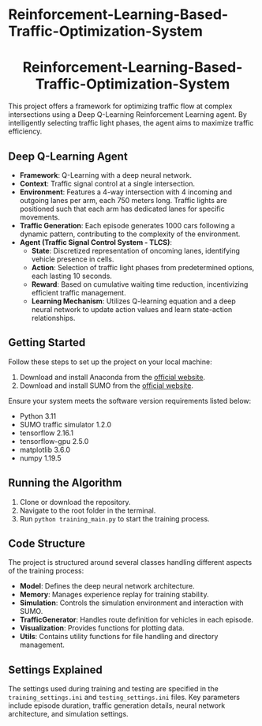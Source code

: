 # Reinforcement-Learning-Based-Traffic-Optimization-System

<h1 align="center"> Reinforcement-Learning-Based-Traffic-Optimization-System </h1>

This project offers a framework for optimizing traffic flow at complex intersections using a Deep Q-Learning Reinforcement Learning agent. By intelligently selecting traffic light phases, the agent aims to maximize traffic efficiency.

## Deep Q-Learning Agent

- **Framework**: Q-Learning with a deep neural network.
- **Context**: Traffic signal control at a single intersection.
- **Environment**: Features a 4-way intersection with 4 incoming and outgoing lanes per arm, each 750 meters long. Traffic lights are positioned such that each arm has dedicated lanes for specific movements.
- **Traffic Generation**: Each episode generates 1000 cars following a dynamic pattern, contributing to the complexity of the environment.
- **Agent (Traffic Signal Control System - TLCS)**:
  - **State**: Discretized representation of oncoming lanes, identifying vehicle presence in cells.
  - **Action**: Selection of traffic light phases from predetermined options, each lasting 10 seconds.
  - **Reward**: Based on cumulative waiting time reduction, incentivizing efficient traffic management.
  - **Learning Mechanism**: Utilizes Q-learning equation and a deep neural network to update action values and learn state-action relationships.

## Getting Started

Follow these steps to set up the project on your local machine:

1. Download and install Anaconda from the [official website](https://www.anaconda.com/distribution/#download-section).
2. Download and install SUMO from the [official website](https://www.dlr.de/ts/en/desktopdefault.aspx/tabid-9883/16931_read-41000/).

Ensure your system meets the software version requirements listed below:

- Python 3.11
- SUMO traffic simulator 1.2.0
- tensorflow 2.16.1
- tensorflow-gpu 2.5.0
- matplotlib 3.6.0
- numpy 1.19.5

## Running the Algorithm

1. Clone or download the repository.
2. Navigate to the root folder in the terminal.
3. Run `python training_main.py` to start the training process.

## Code Structure

The project is structured around several classes handling different aspects of the training process:

- **Model**: Defines the deep neural network architecture.
- **Memory**: Manages experience replay for training stability.
- **Simulation**: Controls the simulation environment and interaction with SUMO.
- **TrafficGenerator**: Handles route definition for vehicles in each episode.
- **Visualization**: Provides functions for plotting data.
- **Utils**: Contains utility functions for file handling and directory management.

## Settings Explained

The settings used during training and testing are specified in the `training_settings.ini` and `testing_settings.ini` files. Key parameters include episode duration, traffic generation details, neural network architecture, and simulation settings.
